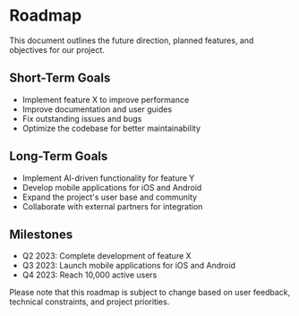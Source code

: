 # Roadmap

This document outlines the future direction, planned features, and objectives for our project.

## Short-Term Goals

- Implement feature X to improve performance
- Improve documentation and user guides
- Fix outstanding issues and bugs
- Optimize the codebase for better maintainability

## Long-Term Goals

- Implement AI-driven functionality for feature Y
- Develop mobile applications for iOS and Android
- Expand the project's user base and community
- Collaborate with external partners for integration

## Milestones

- Q2 2023: Complete development of feature X
- Q3 2023: Launch mobile applications for iOS and Android
- Q4 2023: Reach 10,000 active users

Please note that this roadmap is subject to change based on user feedback, technical constraints, and project priorities.
